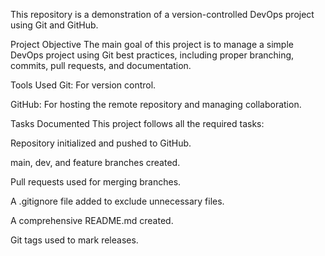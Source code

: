 This repository is a demonstration of a version-controlled DevOps project using Git and GitHub.

Project Objective
The main goal of this project is to manage a simple DevOps project using Git best practices, including proper branching, commits, pull requests, and documentation.

Tools Used
Git: For version control.

GitHub: For hosting the remote repository and managing collaboration.

Tasks Documented
This project follows all the required tasks:

Repository initialized and pushed to GitHub.

main, dev, and feature branches created.

Pull requests used for merging branches.

A .gitignore file added to exclude unnecessary files.

A comprehensive README.md created.

Git tags used to mark releases.